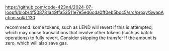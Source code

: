 https://github.com/code-423n4/2024-07-loopfi/blob/4f508781a49ffa53511e7e5ed6cda0ff0eb5bdc5/src/proxy/SwapAction.sol#L130


recommend:
some tokens, such as LEND will revert if this is attempted, which may cause transactions that involve other tokens (such as batch operations) to fully revert. Consider skipping the transfer if the amount is zero, which will also save gas.